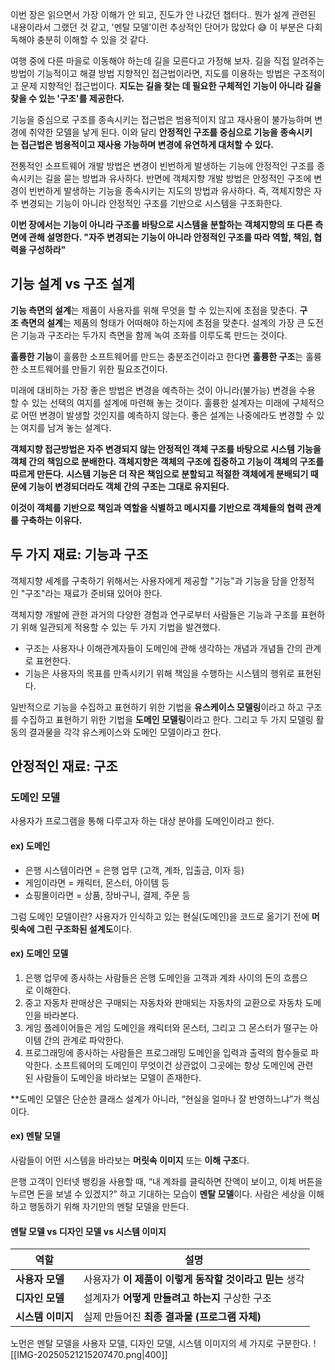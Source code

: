 이번 장은 읽으면서 가장 이해가 안 되고, 진도가 안 나갔던 챕터다..
뭔가 설계 관련된 내용이라서 그랬던 것 같고, '멘탈 모델'이런 추상적인 단어가 많았다 😅
이 부분은 다회독해야 충분히 이해할 수 있을 것 같다.

여행 중에 다른 마을로 이동해야 하는데 길을 모른다고 가정해 보자.
길을 직접 알려주는 방법이 기능적이고 해결 방법 지향적인 접근법이라면, 지도를 이용하는 방법은 구조적이고 문제 지향적인 접근법이다.
**지도는 길을 찾는 데 필요한 구체적인 기능이 아니라 길을 찾을 수 있는 '구조'를 제공한다.**

기능을 중심으로 구조를 종속시키는 접근법은 범용적이지 않고 재사용이 불가능하며 변경에 취약한 모델을 낳게 된다. 이와 달리 **안정적인 구조를 중심으로 기능을 종속시키는 접근법은 범용적이고 재사용 가능하며 변경에 유연하게 대처할 수 있다.**

전통적인 소프트웨어 개발 방법은 변경이 빈번하게 발생하는 기능에 안정적인 구조를 종속시키는 길을 묻는 방법과 유사하다. 반면에 객체지향 개발 방법은 안정적인 구조에 변경이 빈번하게 발생하는 기능을 종속시키는 지도의 방법과 유사하다. 즉, 객체지향은 자주 변경되는 기능이 아니라 안정적인 구조를 기반으로 시스템을 구조화한다.

**이번 장에서는 기능이 아니라 구조를 바탕으로 시스템을 분할하는 객체지향의 또 다른 측면에 관해 설명한다. "자주 변경되는 기능이 아니라 안정적인 구조를 따라 역할, 책임, 협력을 구성하라"**

## 기능 설계 vs 구조 설계
**기능 측면의 설계**는 제품이 사용자를 위해 무엇을 할 수 있는지에 초점을 맞춘다.
**구조 측면의 설계**는 제품의 형태가 어떠해야 하는지에 초점을 맞춘다.
설계의 가장 큰 도전은 기능과 구조라는 두가지 측면을 함께 녹여 조화를 이루도록 만드는 것이다.

**훌륭한 기능**이 훌륭한 소프트웨어를 만드는 충분조건이라고 한다면 **훌륭한 구조**는 훌륭한 소프트웨어를 만들기 위한 필요조건이다.

미래에 대비하는 가장 좋은 방법은 변경을 예측하는 것이 아니라(불가능) 변경을 수용할 수 있는 선택의 여지를 설계에 마련해 놓는 것이다. 훌륭한 설계자는 미래에 구체적으로 어떤 변경이 발생할 것인지를 예측하지 않는다.
좋은 설계는 나중에라도 변경할 수 있는 여지를 남겨 놓는 설계다.

**객체지향 접근방법은 자주 변경되지 않는 안정적인 객체 구조를 바탕으로 시스템 기능을 객체 간의 책임으로 분배한다. 객체지향은 객체의 구조에 집중하고 기능이 객체의 구조를 따르게 만든다.**
**시스템 기능은 더 작은 책임으로 분할되고 적절한 객체에게 분배되기 때문에 기능이 변경되더라도 객체 간의 구조는 그대로 유지된다.**

**이것이 객체를 기반으로 책임과 역할을 식별하고 메시지를 기반으로 객체들의 협력 관계를 구축하는 이유다.**

## 두 가지 재료: 기능과 구조
객체지향 세계를 구축하기 위해서는 사용자에게 제공할 "기능"과 기능을 담을 안정적인 "구조"라는 재료가 준비돼 있어야 한다.

객체지향 개발에 관한 과거의 다양한 경험과 연구로부터 사람들은 기능과 구조를 표현하기 위해 일관되게 적용할 수 있는 두 가지 기법을 발견했다.

- 구조는 사용자나 이해관계자들이 도메인에 관해 생각하는 개념과 개념들 간의 관계로 표현한다.
- 기능은 사용자의 목표를 만족시키기 위해 책임을 수행하는 시스템의 행위로 표현된다.

일반적으로 기능을 수집하고 표현하기 위한 기법을 **유스케이스 모델링**이라고 하고 구조를 수집하고 표현하기 위한 기법을 **도메인 모델링**이라고 한다. 그리고 두 가지 모델링 활동의 결과물을 각각 유스케이스와 도메인 모델이라고 한다.


## 안정적인 재료: 구조
### 도메인 모델
사용자가 프로그램을 통해 다루고자 하는 대상 분야를 도메인이라고 한다.
#### ex) 도메인
- 은행 시스템이라면 = 은행 업무 (고객, 계좌, 입출금, 이자 등)
- 게임이라면 = 캐릭터, 몬스터, 아이템 등
- 쇼핑몰이라면 = 상품, 장바구니, 결제, 주문 등

그럼 도메인 모델이란? 
사용자가 인식하고 있는 현실(도메인)을 코드로 옮기기 전에 **머릿속에 그린 구조화된 설계도**이다.

#### ex) 도메인 모델
1. 은행 업무에 종사하는 사람들은 은행 도메인을 고객과 계좌 사이의 돈의 흐름으로 이해한다.
2. 중고 자동차 판매상은 구매되는 자동차와 판매되는 자동차의 교환으로 자동차 도메인을 바라본다.
3. 게임 플레이어들은 게임 도메인을 캐릭터와 몬스터, 그리고 그 몬스터가 떨구는 아이템 간의 관계로 파악한다.
4. 프로그래밍에 종사하는 사람들은 프로그래밍 도메인을 입력과 출력의 함수들로 파악한다. 소프트웨어의 도메인이 무엇이건 상관없이 그곳에는 항상 도메인에 관련된 사람들이 도메인을 바라보는 모델이 존재한다.

**도메인 모델은 단순한 클래스 설계가 아니라, “현실을 얼마나 잘 반영하느냐”가 핵심이다.

#### ex) 멘탈 모델
사람들이 어떤 시스템을 바라보는 **머릿속 이미지** 또는 **이해 구조**다.

은행 고객이 인터넷 뱅킹을 사용할 때, “내 계좌를 클릭하면 잔액이 보이고, 이체 버튼을 누르면 돈을 보낼 수 있겠지?” 하고 기대하는 모습이 **멘탈 모델**이다.
사람은 세상을 이해하고 행동하기 위해 자기만의 멘탈 모델을 만든다.

#### 멘탈 모델 vs 디자인 모델 vs 시스템 이미지
| **역할**      | **설명**                            |
| ----------- | --------------------------------- |
| **사용자 모델**  | 사용자가 **이 제품이 이렇게 동작할 것이라고 믿는** 생각 |
| **디자인 모델**  | 설계자가 **어떻게 만들려고 하는지** 구상한 구조      |
| **시스템 이미지** | 실제 만들어진 **최종 결과물 (프로그램 자체)**      |
노먼은 멘탈 모델을 사용자 모델, 디자인 모델, 시스템 이미지의 세 가지로 구분한다.
![[IMG-20250521215207470.png|400]]

